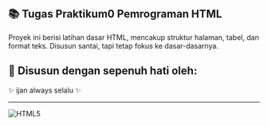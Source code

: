 ## 📚 Tugas Praktikum0 Pemrograman HTML

Proyek ini berisi latihan dasar HTML, mencakup struktur halaman, tabel, dan format teks. Disusun santai, tapi tetap fokus ke dasar-dasarnya.

## 👤 Disusun dengan sepenuh hati oleh:
✨ ijan always selalu ✨

---
![HTML5](https://img.shields.io/badge/HTML5-E34F26?style=for-the-badge&logo=html5&logoColor=white)

